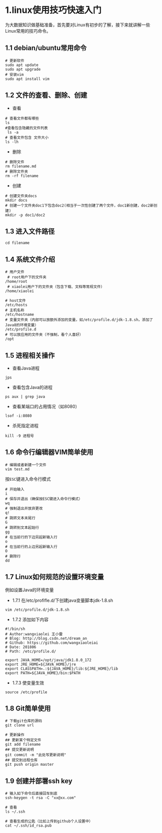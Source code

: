 # 1.linux使用技巧快速入门

为大数据知识做基础准备，首先要对Linux有初步的了解，接下来就讲解一些Linux常用的技巧命令。

## 1.1 debian/ubuntu常用命令
```
# 更新软件
sudo apt update
sudo apt upgrade
# 安装vim
sudo apt install vim
```

## 1.2 文件的查看、删除、创建
- 查看
```
# 查看文件都有哪些
ls
#查看包含隐藏的文件列表
 ls -a
# 查看文件包含 文件大小
ls -lh
```
- 删除
```
# 删除文件
rm filename.md
# 删除文件夹
rm -rf filename
```
- 创建
```
# 创建文件夹docs
mkdir docs
# 创建一个文件夹doc1下包含doc2(相当于一次性创建了两个文件，doc1新创建，doc2新创建)
mkdir -p doc1/doc2
```

## 1.3 进入文件路径

```
cd filename
```
## 1.4 系统文件介绍

```
# 用户文件
 # root用户下的文件夹
/home/root
 # xiaolei用户下的文件夹（包含下载、文档等常规文件）
/home/xiaolei

# host文件
/etc/hosts
# 主机名称
/etc/hostname
# 变量文件夹（内部可以放额外添加的变量，如/etc/profile.d/jdk-1.8.sh，添加了Java8的环境变量）
/etc/profile.d
# 可以放应用的文件夹（不强制，看个人喜好）
/opt
```
## 1.5 进程相关操作
- 查看Java进程
```
jps
```
- 查看包含Java的进程
```
ps aux | grep java
```
- 查看某端口的占用情况（如8080）
```
lsof -i:8080
```
- 杀死指定进程
```
kill -9 进程号
```


## 1.6 命令行编辑器VIM简单使用
```
# 编辑或者新建一个文件
vim test.md
```
按```ESC```键进入命令行模式
```
# 开始输入
i
# 保存并退出（确保按ESC键进入命令行模式）
wq
# 强制退出并放弃更改
q!
# 跳转文本末尾行
G
# 跳转到文本起始行
gg
# 在当前行的下边另起新输入行
o
# 在当前行的上边另起新输入行
O
# 删除行
dd
```


## 1.7 Linux如何规范的设置环境变量

例如设置Java的环境变量

- 1.7.1 在/etc/profifle.d/下创建java变量脚本jdk-1.8.sh
```
vim /etc/profile.d/jdk-1.8.sh
```
- 1.7.2 添加如下内容
```
#!/bin/sh
# Author:wangxiaolei 王小雷
# Blog: http://blog.csdn.net/dream_an
# Github: https://github.com/wangxiaoleiai
# Date: 201806
# Path: /etc/profile.d/

export JAVA_HOME=/opt/java/jdk1.8.0_172
export JRE_HOME=${JAVA_HOME}/jre
export CLASSPATH=.:${JAVA_HOME}/lib:${JRE_HOME}/lib
export PATH=${JAVA_HOME}/bin:$PATH
```
- 1.7.3 使变量生效
```
source /etc/profile
```
## 1.8 Git简单使用

```
# 下载git仓库的源码
git clone url

# 更新操作
## 更新某个特定文件
git add filename
## 提交更新说明
git commit -m "此处写更新说明"
## 提交到远程仓库
git push origin master
```

## 1.9 创建并部署ssh key

```
# 输入如下命令后直接回车到底
ssh-keygen -t rsa -C "xx@xx.com"

# 查看
ls ~/.ssh

# 查看生成的公匙（比如上传到github个人设置中）
cat ~/.ssh/id_rsa.pub

```
